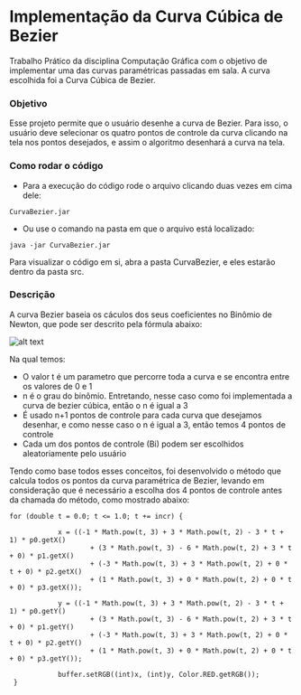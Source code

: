 # Implementação da Curva Cúbica de Bezier

Trabalho Prático da disciplina Computação Gráfica com o objetivo de implementar uma das curvas paramétricas passadas em sala. A curva escolhida foi a Curva Cúbica de Bezier.

### Objetivo

Esse projeto permite que o usuário desenhe a curva de Bezier. Para isso, o usuário deve selecionar os quatro pontos de controle da curva clicando na tela nos pontos desejados, e assim o algoritmo desenhará a curva na tela.

### Como rodar o código

* Para a execução do código rode o arquivo clicando duas vezes em cima dele:

`````
CurvaBezier.jar
`````
* Ou use o comando na pasta em que o arquivo está localizado:

`````
java -jar CurvaBezier.jar 
`````

Para visualizar o código em si, abra a pasta CurvaBezier, e eles estarão dentro da pasta src.

### Descrição

A curva Bezier baseia os cáculos dos seus coeficientes no Binômio de Newton, que pode ser descrito pela fórmula abaixo:

![alt text](https://wikimedia.org/api/rest_v1/media/math/render/svg/0596e1dae2ec55d157c28785267b434742f53ee3)

Na qual temos:

* O valor t é um parametro que percorre toda a curva e se encontra entre os valores de 0 e 1
* n é o grau do binômio. Entretando, nesse caso como foi implementada a curva de bezier cúbica, então o n é igual a 3
* É usado n+1 pontos de controle para cada curva que desejamos desenhar, e como nesse caso o n é igual a 3, então temos 4 pontos de controle
*  Cada um dos pontos de controle (Bi) podem ser escolhidos aleatoriamente pelo usuário


Tendo como base todos esses conceitos, foi desenvolvido o método que calcula todos os pontos da curva paramétrica de Bezier, levando em consideração que é necessário a escolha dos 4 pontos de controle antes da chamada do método, como mostrado abaixo:


`````
for (double t = 0.0; t <= 1.0; t += incr) {
            
            x = ((-1 * Math.pow(t, 3) + 3 * Math.pow(t, 2) - 3 * t + 1) * p0.getX()
                    + (3 * Math.pow(t, 3) - 6 * Math.pow(t, 2) + 3 * t + 0) * p1.getX()
                    + (-3 * Math.pow(t, 3) + 3 * Math.pow(t, 2) + 0 * t + 0) * p2.getX()
                    + (1 * Math.pow(t, 3) + 0 * Math.pow(t, 2) + 0 * t + 0) * p3.getX());

            y = ((-1 * Math.pow(t, 3) + 3 * Math.pow(t, 2) - 3 * t + 1) * p0.getY()
                    + (3 * Math.pow(t, 3) - 6 * Math.pow(t, 2) + 3 * t + 0) * p1.getY()
                    + (-3 * Math.pow(t, 3) + 3 * Math.pow(t, 2) + 0 * t + 0) * p2.getY()
                    + (1 * Math.pow(t, 3) + 0 * Math.pow(t, 2) + 0 * t + 0) * p3.getY());

            buffer.setRGB((int)x, (int)y, Color.RED.getRGB());
 }
`````

